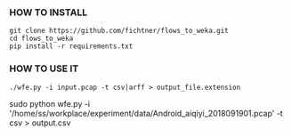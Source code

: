 ### HOW TO INSTALL
```
git clone https://github.com/fichtner/flows_to_weka.git
cd flows_to_weka
pip install -r requirements.txt
```

### HOW TO USE IT

`./wfe.py -i input.pcap -t csv|arff > output_file.extension`

sudo python wfe.py -i '/home/ss/workplace/experiment/data/Android_aiqiyi_2018091901.pcap' -t csv > output.csv
